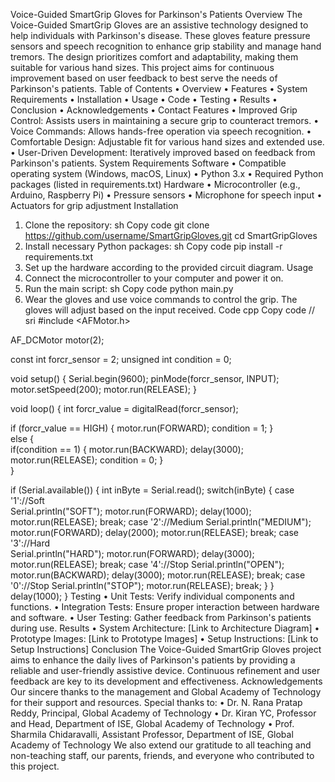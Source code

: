 Voice-Guided SmartGrip Gloves for Parkinson's Patients
Overview
The Voice-Guided SmartGrip Gloves are an assistive technology designed to help individuals with Parkinson's disease. These gloves feature pressure sensors and speech recognition to enhance grip stability and manage hand tremors. The design prioritizes comfort and adaptability, making them suitable for various hand sizes. This project aims for continuous improvement based on user feedback to best serve the needs of Parkinson's patients.
Table of Contents
•	Overview
•	Features
•	System Requirements
•	Installation
•	Usage
•	Code
•	Testing
•	Results
•	Conclusion
•	Acknowledgements
•	Contact
Features
•	Improved Grip Control: Assists users in maintaining a secure grip to counteract tremors.
•	Voice Commands: Allows hands-free operation via speech recognition.
•	Comfortable Design: Adjustable fit for various hand sizes and extended use.
•	User-Driven Development: Iteratively improved based on feedback from Parkinson's patients.
System Requirements
Software
•	Compatible operating system (Windows, macOS, Linux)
•	Python 3.x
•	Required Python packages (listed in requirements.txt)
Hardware
•	Microcontroller (e.g., Arduino, Raspberry Pi)
•	Pressure sensors
•	Microphone for speech input
•	Actuators for grip adjustment
Installation
1.	Clone the repository:
sh
Copy code
git clone https://github.com/username/SmartGripGloves.git
cd SmartGripGloves
2.	Install necessary Python packages:
sh
Copy code
pip install -r requirements.txt
3.	Set up the hardware according to the provided circuit diagram.
Usage
1.	Connect the microcontroller to your computer and power it on.
2.	Run the main script:
sh
Copy code
python main.py
3.	Wear the gloves and use voice commands to control the grip. The gloves will adjust based on the input received.
Code
cpp
Copy code
// sri
#include <AFMotor.h>

AF_DCMotor motor(2);

const int forcr_sensor = 2;
unsigned int condition = 0;

void setup() 
{
  Serial.begin(9600);
  pinMode(forcr_sensor, INPUT);
  motor.setSpeed(200);
  motor.run(RELEASE);
}

void loop() 
{
  int forcr_value = digitalRead(forcr_sensor);

  if (forcr_value == HIGH)
  {
    motor.run(FORWARD);
    condition = 1; 
  }  
  else
  {  
    if(condition == 1)
    {
      motor.run(BACKWARD);
      delay(3000);
      motor.run(RELEASE);
      condition = 0;
    }  
  }  

  if (Serial.available()) 
  {
    int inByte = Serial.read();
    switch(inByte)
    {
      case '1'://Soft        
        Serial.println("SOFT"); 
        motor.run(FORWARD);
        delay(1000);
        motor.run(RELEASE);
      break;
      case '2'://Medium
        Serial.println("MEDIUM"); 
        motor.run(FORWARD);
        delay(2000);
        motor.run(RELEASE);
      break;
      case '3'://Hard        
        Serial.println("HARD"); 
        motor.run(FORWARD);
        delay(3000);
        motor.run(RELEASE);
      break;
      case '4'://Stop
        Serial.println("OPEN"); 
        motor.run(BACKWARD);
        delay(3000);
        motor.run(RELEASE);
      break;
      case '0'://Stop
        Serial.println("STOP"); 
        motor.run(RELEASE);
      break;
    }
  }
  delay(1000);
}
Testing
•	Unit Tests: Verify individual components and functions.
•	Integration Tests: Ensure proper interaction between hardware and software.
•	User Testing: Gather feedback from Parkinson's patients during use.
Results
•	System Architecture: [Link to Architecture Diagram]
•	Prototype Images: [Link to Prototype Images]
•	Setup Instructions: [Link to Setup Instructions]
Conclusion
The Voice-Guided SmartGrip Gloves project aims to enhance the daily lives of Parkinson's patients by providing a reliable and user-friendly assistive device. Continuous refinement and user feedback are key to its development and effectiveness.
Acknowledgements
Our sincere thanks to the management and Global Academy of Technology for their support and resources. Special thanks to:
•	Dr. N. Rana Pratap Reddy, Principal, Global Academy of Technology
•	Dr. Kiran YC, Professor and Head, Department of ISE, Global Academy of Technology
•	Prof. Sharmila Chidaravalli, Assistant Professor, Department of ISE, Global Academy of Technology
We also extend our gratitude to all teaching and non-teaching staff, our parents, friends, and everyone who contributed to this project.

